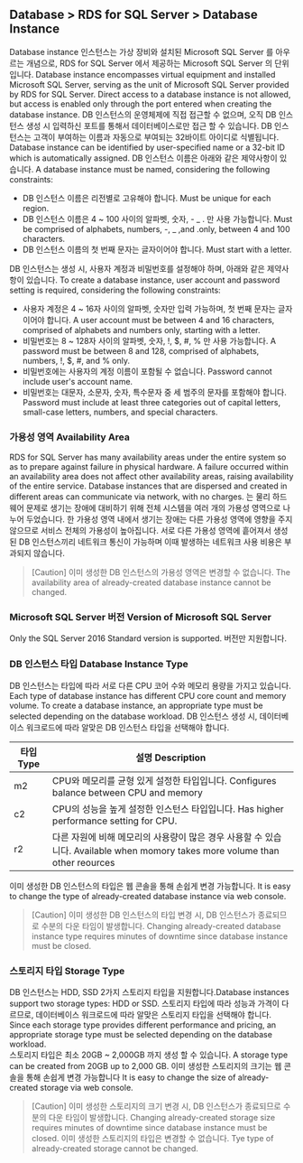 ## Database > RDS for SQL Server > Database Instance

Database instance 인스턴스는 가상 장비와 설치된 Microsoft SQL Server 를 아우르는 개념으로, RDS for SQL Server 에서 제공하는 Microsoft SQL Server 의 단위입니다. Database instance encompasses virtual equipment and installed Microsoft SQL Server, serving as the unit of Microsoft SQL Server provided by RDS for SQL Server. 
Direct access to a database instance is not allowed, but access is enabled only through the port entered when creating the database instance. DB 인스턴스의 운영체제에 직접 접근할 수 없으며, 오직 DB 인스턴스 생성 시 입력하신 포트를 통해서 데이터베이스로만 접근 할 수 있습니다.
DB 인스턴스는 고객이 부여하는 이름과 자동으로 부여되는 32바이트 아이디로 식별됩니다. Database instance can be identified by user-specified name or a 32-bit ID which is automatically assigned. 
DB 인스턴스 이름은 아래와 같은 제약사항이 있습니다. A database instance must be named, considering the following constraints: 

* DB 인스턴스 이름은 리전별로 고유해야 합니다. Must be unique for each region. 
* DB 인스턴스 이름은 4 ~ 100 사이의 알파벳, 숫자, - _ . 만 사용 가능합니다. Must be comprised of alphabets, numbers, -, _ ,and .only, between 4 and 100 characters.
* DB 인스턴스 이름의 첫 번째 문자는 글자이어야 합니다. Must start with a letter. 

DB 인스턴스는 생성 시, 사용자 계정과 비밀번호를 설정해야 하며, 아래와 같은 제약사항이 있습니다. To create a database instance, user account and password setting is required, considering the following constraints: 

* 사용자 계정은 4 ~ 16자 사이의 알파벳, 숫자만 입력 가능하며, 첫 번째 문자는 글자이어야 합니다. A user account must be between 4 and 16 characters, comprised of alphabets and numbers only, starting with a letter. 
* 비밀번호는 8 ~ 128자 사이의 알파벳, 숫자, !, $, #, % 만 사용 가능합니다. A password must be between 8 and 128, comprised of alphabets, numbers, !, $, #, and % only. 
* 비밀번호에는 사용자의 계정 이름이 포함될 수 없습니다. Password cannot include user's account name. 
* 비밀번호는 대문자, 소문자, 숫자, 특수문자 중 세 범주의 문자를 포함해야 합니다. Password must include at least three categories out of capital letters, small-case letters, numbers, and special characters. 

### 가용성 영역 Availability Area

RDS for SQL Server has many availability areas under the entire system so as to prepare against failure in physical hardware. A failure occurred within an availability area does not affect other availability areas, raising availability of the entire service. Database instances that are dispersed and created in different areas can communicate via network, with no charges.   는 물리 하드웨어 문제로 생기는 장애에 대비하기 위해 전체 시스템을 여러 개의 가용성 영역으로 나누어 두었습니다. 한 가용성 영역 내에서 생기는 장애는 다른 가용성 영역에 영향을 주지 않으므로 서비스 전체의 가용성이 높아집니다. 서로 다른 가용성 영역에 흩어져서 생성된 DB 인스턴스끼리 네트워크 통신이 가능하며 이때 발생하는 네트워크 사용 비용은 부과되지 않습니다.

> [Caution]
> 이미 생성한 DB 인스턴스의 가용성 영역은 변경할 수 없습니다. The availability area of already-created database instance cannot be changed. 

### Microsoft SQL Server 버전 Version of Microsoft SQL Server

Only the SQL Server 2016 Standard version is supported.  버전만 지원합니다. 

### DB 인스턴스 타입 Database Instance Type

DB 인스턴스는 타입에 따라 서로 다른 CPU 코어 수와 메모리 용량을 가지고 있습니다. Each type of database instance has different CPU core count and memory volume. 
To create a database instance, an appropriate type must be selected depending on the database workload. DB 인스턴스 생성 시, 데이터베이스 워크로드에 따라 알맞은 DB 인스턴스 타입을 선택해야 합니다.

| 타입 Type    | 설명 Description |
| ------- | -------------------------------------------------|
| m2 | CPU와 메모리를 균형 있게 설정한 타입입니다. Configures balance between CPU and memory   |
| c2 | CPU의 성능을 높게 설정한 인스턴스 타입입니다. Has higher performance setting for CPU. |
| r2 | 다른 자원에 비해 메모리의 사용량이 많은 경우 사용할 수 있습니다. Available when momory takes more volume than other reources|

이미 생성한 DB 인스턴스의 타입은 웹 콘솔을 통해 손쉽게 변경 가능합니다. It is easy to change the type of already-created database instance via web console.

> [Caution]
> 이미 생성한 DB 인스턴스의 타입 변경 시, DB 인스턴스가 종료되므로 수분의 다운 타임이 발생합니다. Changing already-created database instance type requires minutes of downtime since database instance must be closed. 

### 스토리지 타입 Storage Type

DB 인스턴스는 HDD, SSD 2가지 스토리지 타입을 지원합니다.Database instances support two storage types: HDD or SSD. 
스토리지 타입에 따라 성능과 가격이 다르므로, 데이터베이스 워크로드에 따라 알맞은 스토리지 타입을 선택해야 합니다. Since each storage type provides different performance and pricing, an appropriate storage type must be selected depending on the database workload.  
스토리지 타입은 최소 20GB ~ 2,000GB 까지 생성 할 수 있습니다. A storage type can be created from 20GB up to 2,000 GB. 
이미 생성한 스토리지의 크기는 웹 콘솔을 통해 손쉽게 변경 가능합니다 It is easy to change the size of already-created storage via web console. 

> [Caution]
> 이미 생성한 스토리지의 크기 변경 시, DB 인스턴스가 종료되므로 수분의 다운 타임이 발생합니다. Changing already-created storage size requires minutes of downtime since database instance must be closed. 
> 이미 생성한 스토리지의 타입은 변경할 수 없습니다. Tye type of already-created storage cannot be changed. 
